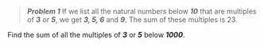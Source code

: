 > ***Problem 1***
If we list all the natural numbers below ***10*** that are multiples of ***3*** or ***5***, we get ***3, 5, 6*** and ***9***. The sum of these multiples is 23.

Find the sum of all the multiples of ***3*** or ***5*** below ***1000***.
